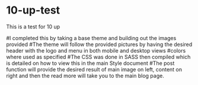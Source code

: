 # 10-up-test
This is a test for 10 up


#I completed this by taking a base theme and building out the images provided
#The theme will follow the provided pictures by having the desired header with the logo and menu in both mobile and desktop views
#colors where used as specified
#The CSS was done in SASS then compiled which is detailed on how to view this in the main Style document
#The post function will provide the desired result of main image on left, content on right and then the read more will take you to the main blog page. 
